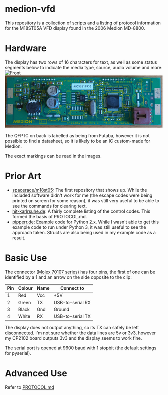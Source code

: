 # medion-vfd

This repository is a collection of scripts and a listing of protocol information for the M18ST05A VFD display found in the 2006 Medion MD-8800.

# Hardware
The display has two rows of 16 characters for text, as well as some status segments below to indicate the media type, source, audio volume and more:
![Front](images/front.jpg)
![Rear](images/rear.jpg)

The QFP IC on back is labelled as being from Futaba, however it is not possible to find a datasheet, so it is likely to be an IC custom-made for Medion.

The exact markings can be read in the images.

# Prior Art
- [spacerace/m18st05](https://github.com/spacerace/m18st05): The first repository that shows up. While the included software didn't work for me (the escape codes were being printed on screen for some reason), it was still very useful to be able to see the commands for clearing text.
- [hit-karlrsuhe.de](http://www.hit-karlsruhe.de/aol2mime/medion_md_8800_vfd.htm): A fairly complete listing of the control codes. This formed the basis of PROTOCOL.md.
- [pipperr.de](https://www.pipperr.de/dokuwiki/doku.php?id=python:python_write_serial_com_port): Example code for Python 2.x. While I wasn't able to get this example code to run under Python 3, it was still useful to see the approach taken. Structs are also being used in my example code as a result.

# Basic Use
The connector ([Molex 70107 series](https://www.molex.com/molex/search/partSearch?query=70107)) has four pins, the first of one can be identified by a 1 and an arrow on the side opposite to the clip:

| Pin | Colour | Name     | Connect to       |
|-----|--------|----------|------------------|
| 1   | Red    | Vcc      | +5V              |
| 2   | Green  | TX       | USB-to-serial RX |
| 3   | Black  | Gnd      | Ground           |
| 4   | White  | RX       | USB-to-serial TX |

The display does not output anything, so its TX can safely be left disconnected. I'm not sure whether the data lines are 5v or 3v3, however my CP2102 board outputs 3v3 and the display seems to work fine.

The serial port is opened at 9600 baud with 1 stopbit (the default settings for pyserial).

# Advanced Use
Refer to [PROTOCOL.md](PROTOCOL.md)
